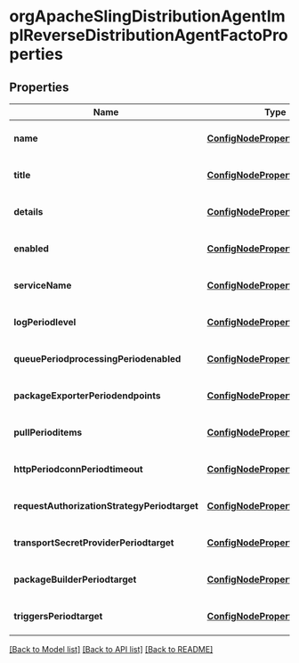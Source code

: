 # orgApacheSlingDistributionAgentImplReverseDistributionAgentFactoProperties

## Properties
Name | Type | Description | Notes
------------ | ------------- | ------------- | -------------
**name** | [**ConfigNodePropertyString**](ConfigNodePropertyString.md) |  | [optional] [default to null]
**title** | [**ConfigNodePropertyString**](ConfigNodePropertyString.md) |  | [optional] [default to null]
**details** | [**ConfigNodePropertyString**](ConfigNodePropertyString.md) |  | [optional] [default to null]
**enabled** | [**ConfigNodePropertyBoolean**](ConfigNodePropertyBoolean.md) |  | [optional] [default to null]
**serviceName** | [**ConfigNodePropertyString**](ConfigNodePropertyString.md) |  | [optional] [default to null]
**logPeriodlevel** | [**ConfigNodePropertyDropDown**](ConfigNodePropertyDropDown.md) |  | [optional] [default to null]
**queuePeriodprocessingPeriodenabled** | [**ConfigNodePropertyBoolean**](ConfigNodePropertyBoolean.md) |  | [optional] [default to null]
**packageExporterPeriodendpoints** | [**ConfigNodePropertyArray**](ConfigNodePropertyArray.md) |  | [optional] [default to null]
**pullPerioditems** | [**ConfigNodePropertyInteger**](ConfigNodePropertyInteger.md) |  | [optional] [default to null]
**httpPeriodconnPeriodtimeout** | [**ConfigNodePropertyInteger**](ConfigNodePropertyInteger.md) |  | [optional] [default to null]
**requestAuthorizationStrategyPeriodtarget** | [**ConfigNodePropertyString**](ConfigNodePropertyString.md) |  | [optional] [default to null]
**transportSecretProviderPeriodtarget** | [**ConfigNodePropertyString**](ConfigNodePropertyString.md) |  | [optional] [default to null]
**packageBuilderPeriodtarget** | [**ConfigNodePropertyString**](ConfigNodePropertyString.md) |  | [optional] [default to null]
**triggersPeriodtarget** | [**ConfigNodePropertyString**](ConfigNodePropertyString.md) |  | [optional] [default to null]

[[Back to Model list]](../README.md#documentation-for-models) [[Back to API list]](../README.md#documentation-for-api-endpoints) [[Back to README]](../README.md)


